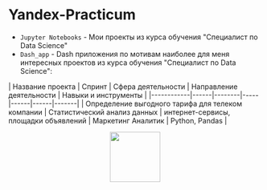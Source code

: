 # Yandex-Practicum
- `Jupyter Notebooks` - Мои проекты из курса обучения "Специалист по Data Science"
- `Dash_app` - Dash приложения по мотивам наиболее для меня интересных проектов из курса обучения "Специалист по Data Science":

| Название проекта | Спринт | Сфера деятельности | Направление деятельности | Навыки и инструменты |
|------------|------|--------|-----|------|------|-------|
| Определение выгодного тарифа для телеком компании | Статистический анализ данных | интернет-сервисы, площадки объявлений | Маркетинг Аналитик | Python, Pandas |



<div id="header" align="center">
  <img src="https://media.giphy.com/media/gjrYDwbjnK8x36xZIO/giphy.gif" width="100"/>
</div>
